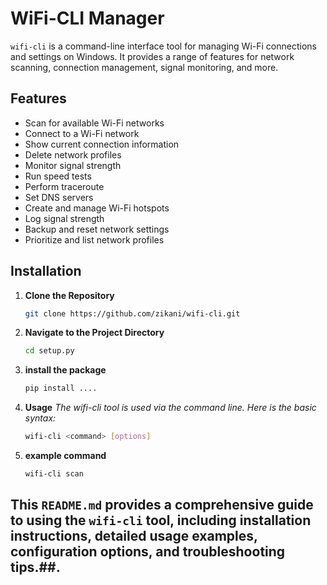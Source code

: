 # WiFi-CLI Manager

`wifi-cli` is a command-line interface tool for managing Wi-Fi connections and settings on Windows. It provides a range of features for network scanning, connection management, signal monitoring, and more.

## Features

- Scan for available Wi-Fi networks
- Connect to a Wi-Fi network
- Show current connection information
- Delete network profiles
- Monitor signal strength
- Run speed tests
- Perform traceroute
- Set DNS servers
- Create and manage Wi-Fi hotspots
- Log signal strength
- Backup and reset network settings
- Prioritize and list network profiles

## Installation

1. **Clone the Repository**

   ```bash
   git clone https://github.com/zikani/wifi-cli.git

2. **Navigate to the Project Directory**

   ```bash
   cd setup.py

2. **install the package**

   ```bash
   pip install ....

   
3. **Usage**
*The wifi-cli tool is used via the command line. Here is the basic syntax:*

   ```bash
   wifi-cli <command> [options]

2. **example command**

   ```bash
   wifi-cli scan


##  This `README.md` provides a comprehensive guide to using the `wifi-cli` tool, including installation instructions, detailed usage examples, configuration options, and troubleshooting tips.##.

